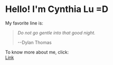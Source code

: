 # Hello! I'm Cynthia Lu **=D**

My favorite line is:

> *Do not go gentle into that good night.*
> 
> --Dylan Thomas

To know more about me, click:\
[Link](https://huimenglu.github.io/cse15l-lab-reports/banana.html)
